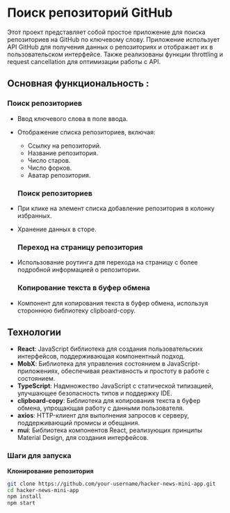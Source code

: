 # Поиск репозиторий GitHub

Этот проект представляет собой простое приложение для поиска репозиториев на GitHub по ключевому слову. Приложение использует API GitHub для получения данных о репозиториях и отображает их в пользовательском интерфейсе. Также реализованы функции throttling и request cancellation для оптимизации работы с API.

## Основная функциональность :
### Поиск репозиториев

- Ввод ключевого слова в поле ввода.
- Отображение списка репозиториев, включая:
  - Ссылку на репозиторий.
  - Название репозитория.
  - Число старов.
  - Число форков.
  - Аватар репозитория.

  ### Поиск репозиториев
- При клике на элемент списка добавление репозитория в колонку избранных.
- Хранение данных в сторе.

  ### Переход на страницу репозитория
- Использование роутинга для перехода на страницу с более подробной информацией о репозитории.
  ### Копирование текста в буфер обмена
- Компонент для копирования текста в буфер обмена, используя стороннюю библиотеку clipboard-copy.

## Технологии

- **React**: JavaScript библиотека для создания пользовательских интерфейсов, поддерживающая компонентный подход.
- **MobX**: Библиотека для управления состоянием в JavaScript-приложениях, обеспечивая реактивность и простоту в работе с состоянием.
- **TypeScript**: Надмножество JavaScript с статической типизацией, улучшающее безопасность типов и поддержку IDE.
- **clipboard-copy**: Библиотека для копирования текста в буфер обмена, упрощающая работу с данными пользователя.
- **axios**:  HTTP-клиент для выполнения запросов к серверу, поддерживающий промисы и обещания.
- **mui**: Библиотека компонентов React, реализующих принципы Material Design, для создания интерфейсов.

### Шаги для запуска

**Клонирование репозитория**
   ```bash
   git clone https://github.com/your-username/hacker-news-mini-app.git
   cd hacker-news-mini-app
   npm install
   npm start

